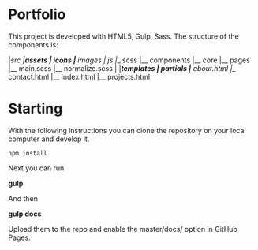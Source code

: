 
# Portfolio

This project is developed with HTML5, Gulp, Sass. The structure of the components is:


|__src
    |_____assets
        |__ icons
        |__ images
        |__ js
        |__ scss
        |__ components
    |__ core
         |__ pages
         |__ main.scss
         |__ normalize.scss
    |
    |_____templates
        |__ partials
        |__ about.html
        |__ contact.html
        |__ index.html
        |__ projects.html



# Starting

With the following instructions you can clone the repository on your local computer and develop it.

```npm install```

Next you can run

**gulp**

And then

**gulp docs**

 Upload them to the repo and enable the master/docs/ option in GitHub Pages.
